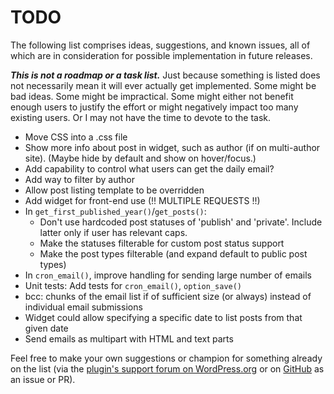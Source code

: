 # TODO

The following list comprises ideas, suggestions, and known issues, all of which are in consideration for possible implementation in future releases.

***This is not a roadmap or a task list.*** Just because something is listed does not necessarily mean it will ever actually get implemented. Some might be bad ideas. Some might be impractical. Some might either not benefit enough users to justify the effort or might negatively impact too many existing users. Or I may not have the time to devote to the task.

* Move CSS into a .css file
* Show more info about post in widget, such as author (if on multi-author site). (Maybe hide by default and show on hover/focus.)
* Add capability to control what users can get the daily email?
* Add way to filter by author
* Allow post listing template to be overridden
* Add widget for front-end use (!! MULTIPLE REQUESTS !!)
* In `get_first_published_year()`/`get_posts()`:
  - Don't use hardcoded post statuses of 'publish' and 'private'. Include latter only if user has relevant caps.
  - Make the statuses filterable for custom post status support
  - Make the post types filterable (and expand default to public post types)
* In `cron_email()`, improve handling for sending large number of emails
* Unit tests: Add tests for `cron_email()`, `option_save()`
* bcc: chunks of the email list if of sufficient size (or always) instead of individual email submissions
* Widget could allow specifying a specific date to list posts from that given date
* Send emails as multipart with HTML and text parts

Feel free to make your own suggestions or champion for something already on the list (via the [plugin's support forum on WordPress.org](https://wordpress.org/support/plugin/years-ago-today/) or on [GitHub](https://github.com/coffee2code/years-ago-today/) as an issue or PR).